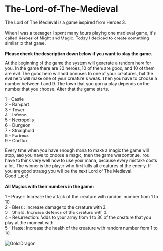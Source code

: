 # The-Lord-of-The-Medieval
The Lord of The Medieval is a game inspired from Heroes 3.
<br/>
<br/>
When I was a teenager I spent many hours playing one medieval game, it's called Heroes of Might and Magic. Today I decided to create something similar to that game. 
<br/>
<br/>**Please check the description down below if you want to play the game.**

At the beginning of the game the system will generate a random hero for you. In the game there are 20 heroes, 10 of them are good, and 10 of them are evil. The good hero will add bonuses to one of your creatures, but the evil hero will make one of your creature's weak. Then you have to choose a number between 1 and 9. The town that you gonna play depends on the number that you choose. After that the game starts.  <br/>
<br/>
1 - Castle <br/>
2 - Rampart <br/>
3 - Tower <br/>
4 - Inferno <br/>
5 - Necropolis <br/>
6 - Dungeon <br/>
7 - Stronghold <br/>
8 - Fortress <br/>
9 - Conflux <br/>

Every time when you have enough mana to make a magic the game will stop, and you have to choose a magic, then the game will continue. You have to think very well how to use your mana, because every mistake costs a lot. The winner is the player who first kills all creatures of the enemy. If you are good strateg you will be the next Lord of The Medieval. <br/> Good Luck! <br/>
<br/>
**All Magics with their numbers in the game:**<br/>
<br/>
1 - Prayer: Increase the attack of the creature with random number from 1 to 10. <br/>
2 - Bless : Increase damage to the creature with 3. <br/>
3 - Shield: Increase defence of the creature with 3. <br/>
4 - Resurrection: Adds to your army from 1 to 30 of the creature that you play at the moment with. <br/>
5 - Haste: Increase the health of the creature with random number from 1 to 10. <br/>
<br/>
![Gold Dragon](https://user-images.githubusercontent.com/114162692/232104884-2a128d67-01dc-4452-a7af-18771c0881f7.png)
